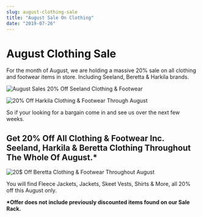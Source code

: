 ```yaml
---
slug: august-clothing-sale
title: "August Sale On Clothing"
date: "2019-07-26"
---
```


# **August Clothing Sale**

For the month of August, we are holding a massive 20% sale on all clothing and footwear items in store. Including Seeland, Beretta & Harkila brands.

![August Sales 20% Off Seeland Clothing & Footwear](https://shootingsuppliesltd.co.uk/wp-content/uploads/2019/09/Seeland-Logo.png)

![20% Off Harkila Clothing & Footwear Through August](https://shootingsuppliesltd.co.uk/wp-content/uploads/2019/09/Harkila-Logo.png)

So if your looking for a bargain come in and see us over the next few weeks.

## Get 20% Off All Clothing & Footwear Inc. Seeland, Harkila & Beretta Clothing Throughout The Whole Of August.\*

![20$ Off Beretta Clothing & Footwear Throughout August](https://shootingsuppliesltd.co.uk/wp-content/uploads/2019/09/Beretta-Logo.png)

You will find Fleece Jackets, Jackets, Skeet Vests, Shirts & More, all 20% off this August only.

**\*Offer does not include previously discounted items found on our Sale Rack.**
